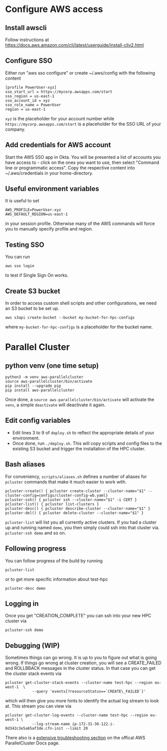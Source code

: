 # Configure AWS access

## Install awscli

Follow instructions at https://docs.aws.amazon.com/cli/latest/userguide/install-cliv2.html

## Configure SSO 

Either run "aws sso configure" or create ~/.aws/config with the following content 

```
[profile PowerUser-xyz]
sso_start_url = https://mycorp.awsapps.com/start
sso_region = us-east-1
sso_account_id = xyz
sso_role_name = PowerUser
region = us-east-1
```

`xyz` is the placeholder for your account number while `https://mycorp.awsapps.com/start` is a placeholder for the SSO URL of your company. 

## Add credentials for AWS account

Start the AWS SSO app in Okta. You will be presented a list of accounts you have access to - click on the ones you want to use, then select "Command line or programmatic access". Copy the respective content into ~/.aws/credentials in your home-directory.  

## Useful environment variables 

It is useful to set 

```
AWS_PROFILE=PowerUser-xyz
AWS_DEFAULT_REGION=us-east-1
```

in your session profile. Otherwise many of the AWS commands will force you to manually specify profile and region. 

## Testing SSO

You can run 

```
aws sso login 
```

to test if Single Sign On works. 

## Create S3 bucket 

In order to access custom shell scripts and other configurations, we need an S3 bucket to be set up. 

```
aws s3api create-bucket --bucket my-bucket-for-hpc-configs
```
where `my-bucket-for-hpc-configs` is a placeholder for the bucket name. 

# Parallel Cluster 

## python venv (one time setup) 

```
python3 -m venv aws-parallelcluster
source aws-parallelcluster/bin/activate
pip install --upgrade pip
pip install aws-parallelcluster 
```

Once done, a `source aws-parallelcluster/bin/activate` will activate the `venv`, a simple `deactivate` will deactivate it again. 


## Edit config variables

* Edit lines 3 to 9 of `deploy.sh` to reflect the appropriate details of your environment. 
* Once done, run `./deploy.sh`. This will copy scripts and config files to the existing S3 bucket and trigger the installation of the HPC cluster. 

## Bash aliases

For conveniency, `scripts/aliases.sh` defines a number of aliases for `pcluster` commands that make it much easier to work with. 

```
pcluster-create() { pcluster create-cluster --cluster-name="$1" --cluster-config=configs/cluster-config-wb.yaml}
pcluster-ssh() { pcluster ssh --cluster-name="$1" -i CERT }
pcluster-list() { pcluster list-clusters }
pcluster-desc() { pcluster describe-cluster --cluster-name="$1" }
pcluster-del() { pcluster delete-cluster --cluster-name="$1" }
```

`pcluster-list` will list you all currently active clusters. If you had a cluster up and running named `demo`, you then simply could ssh into that cluster via. `pcluster-ssh demo` and so on. 



## Following progress

You can follow progress of the build by running 
```
pcluster-list
```
or to get more specific information about test-hpc
```
pcluster-desc demo
```

## Logging in

Once you get "CREATION_COMPLETE" you can ssh into your new HPC cluster via
```
pcluster-ssh demo
```

## Debugging (WIP)

Sometimes things can go wrong. It is up to you to figure out what is going wrong. If things go wrong at cluster creation, you will see a CREATE\_FAILED and ROLLBBACK messages in the cluster status. In that case you can get the cluster stack events via 

```
pcluster get-cluster-stack-events --cluster-name test-hpc --region eu-west-1  \
			--query 'events[?resourceStatus==`CREATE\_FAILED`]'

```
which will then give you more hints to identify the actual log stream to look at. This stream you can view via

```
pcluster get-cluster-log-events --cluster-name test-hpc --region eu-west-1 \
			--log-stream-name ip-172-31-36-122.i-0d342c3e5a65af3de.cfn-init --limit 20
```

There also is a [extensive troubleshooting section](https://docs.aws.amazon.com/parallelcluster/latest/ug/troubleshooting-v3.html) on the offical AWS ParallelCluster Docs page.